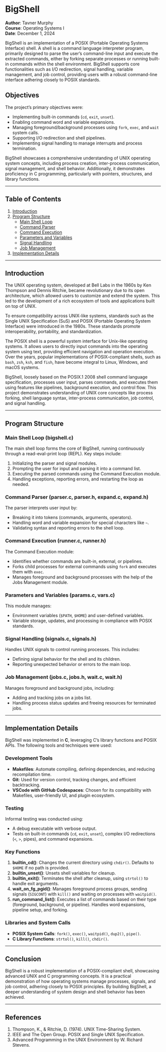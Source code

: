 # BigShell

**Author**: Tavner Murphy  
**Course**: Operating Systems I  
**Date**: December 1, 2024  

BigShell is an implementation of a POSIX (Portable Operating Systems Interface) shell. A shell is a command language interpreter program, primarily designed to parse the user’s command-line input and execute the extracted commands, either by forking separate processes or running built-in commands within the shell environment. BigShell supports core functionalities such as I/O redirection, signal handling, variable management, and job control, providing users with a robust command-line interface adhering closely to POSIX standards.

## Objectives
The project’s primary objectives were:
- Implementing built-in commands (`cd`, `exit`, `unset`).
- Enabling command word and variable expansions.
- Managing foreground/background processes using `fork`, `exec`, and `wait` system calls.
- Supporting I/O redirection and shell pipelines.
- Implementing signal handling to manage interrupts and process termination.

BigShell showcases a comprehensive understanding of UNIX operating system concepts, including process creation, inter-process communication, signal management, and shell behavior. Additionally, it demonstrates proficiency in C programming, particularly with pointers, structures, and library functions.

---

## Table of Contents
1. [Introduction](#introduction)  
2. [Program Structure](#program-structure)  
   - [Main Shell Loop](#main-shell-loop)  
   - [Command Parser](#command-parser)  
   - [Command Execution](#command-execution)  
   - [Parameters and Variables](#parameters-and-variables)  
   - [Signal Handling](#signal-handling)  
   - [Job Management](#job-management)  
3. [Implementation Details](#implementation-details)  

---

## Introduction

The UNIX operating system, developed at Bell Labs in the 1960s by Ken Thompson and Dennis Ritchie, became revolutionary due to its open architecture, which allowed users to customize and extend the system. This led to the development of a rich ecosystem of tools and applications built on top of UNIX. 

To ensure compatibility across UNIX-like systems, standards such as the Single UNIX Specification (SuS) and POSIX (Portable Operating System Interface) were introduced in the 1980s. These standards promote interoperability, portability, and standardization.

The POSIX shell is a powerful system interface for Unix-like operating systems. It allows users to directly input commands into the operating system using text, providing efficient navigation and operation execution. Over the years, popular implementations of POSIX-compliant shells, such as `bash`, `zsh`, `ksh`, and `fish`, have become integral to Linux, Windows, and macOS systems.

BigShell, loosely based on the POSIX.1 2008 shell command language specification, processes user input, parses commands, and executes them using features like pipelines, background execution, and control flow. This project demonstrates understanding of UNIX core concepts like process forking, shell language syntax, inter-process communication, job control, and signal handling.

---

## Program Structure

### Main Shell Loop (bigshell.c)
The main shell loop forms the core of BigShell, running continuously through a read-eval-print loop (REPL). Key steps include:
1. Initializing the parser and signal modules.
2. Prompting the user for input and parsing it into a command list.
3. Executing the parsed commands using the Command Execution module.
4. Handling exceptions, reporting errors, and restarting the loop as needed.

### Command Parser (parser.c, parser.h, expand.c, expand.h)
The parser interprets user input by:
- Breaking it into tokens (commands, arguments, operators).
- Handling word and variable expansion for special characters like `~`.
- Validating syntax and reporting errors to the shell loop.

### Command Execution (runner.c, runner.h)
The Command Execution module:
- Identifies whether commands are built-in, external, or pipelines.
- Forks child processes for external commands using `fork` and executes them with `exec`.
- Manages foreground and background processes with the help of the Jobs Management module.

### Parameters and Variables (params.c, vars.c)
This module manages:
- Environment variables (`$PATH`, `$HOME`) and user-defined variables.
- Variable storage, updates, and processing in compliance with POSIX standards.

### Signal Handling (signals.c, signals.h)
Handles UNIX signals to control running processes. This includes:
- Defining signal behavior for the shell and its children.
- Reporting unexpected behavior or errors to the main loop.

### Job Management (jobs.c, jobs.h, wait.c, wait.h)
Manages foreground and background jobs, including:
- Adding and tracking jobs on a jobs list.
- Handling process status updates and freeing resources for terminated jobs.

---

## Implementation Details

BigShell was implemented in **C**, leveraging C’s library functions and POSIX APIs. The following tools and techniques were used:

### Development Tools
- **Makefiles**: Automate compiling, defining dependencies, and reducing recompilation time.  
- **Git**: Used for version control, tracking changes, and efficient backtracking.  
- **VSCode with GitHub Codespaces**: Chosen for its compatibility with Makefiles, user-friendly UI, and plugin ecosystem.  

### Testing
Informal testing was conducted using:
- A debug executable with verbose output.
- Tests on built-in commands (`cd`, `exit`, `unset`), complex I/O redirections (`<`, `>`, pipes), and command expansions.

### Key Functions
1. **builtin_cd()**: Changes the current directory using `chdir()`. Defaults to `$HOME` if no path is provided.  
2. **builtin_unset()**: Unsets shell variables for cleanup.  
3. **builtin_exit()**: Terminates the shell after cleanup, using `strtol()` to handle exit arguments.  
4. **wait_on_fg_pgid()**: Manages foreground process groups, sending signals (`SIGCONT`) with `kill()` and waiting on processes with `waitpid()`.  
5. **run_command_list()**: Executes a list of commands based on their type (foreground, background, or pipeline). Handles word expansions, pipeline setup, and forking.  

### Libraries and System Calls
- **POSIX System Calls**: `fork()`, `exec()`, `waitpid()`, `dup2()`, `pipe()`.  
- **C Library Functions**: `strtol()`, `kill()`, `chdir()`.  

---

## Conclusion

BigShell is a robust implementation of a POSIX-compliant shell, showcasing advanced UNIX and C programming concepts. It is a practical demonstration of how operating systems manage processes, signals, and job control, adhering closely to POSIX principles. By building BigShell, a deeper understanding of system design and shell behavior has been achieved.

---

## References
1. Thompson, K., & Ritchie, D. (1974). UNIX Time-Sharing System.  
2. IEEE and The Open Group. POSIX and Single UNIX Specification.  
3. Advanced Programming in the UNIX Environment by W. Richard Stevens. 
